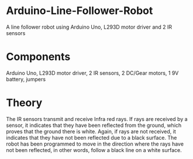 # Arduino-Line-Follower-Robot
A line follower robot using Arduino Uno, L293D motor driver and 2 IR sensors
# Components
Arduino Uno, L293D motor driver, 2 IR sensors, 2 DC/Gear motors, 1 9V battery, jumpers
# Theory
The IR sensors transmit and receive Infra red rays. If rays are received by a sensor, it indicates that they have been reflected from the ground, which proves that the ground there is white.
Again, if rays are not received, it indicates that they have not been reflected due to a black surface.
The robot has been programmed to move in the direction where the rays have not been reflected, in other words, follow a black line on a white surface.
